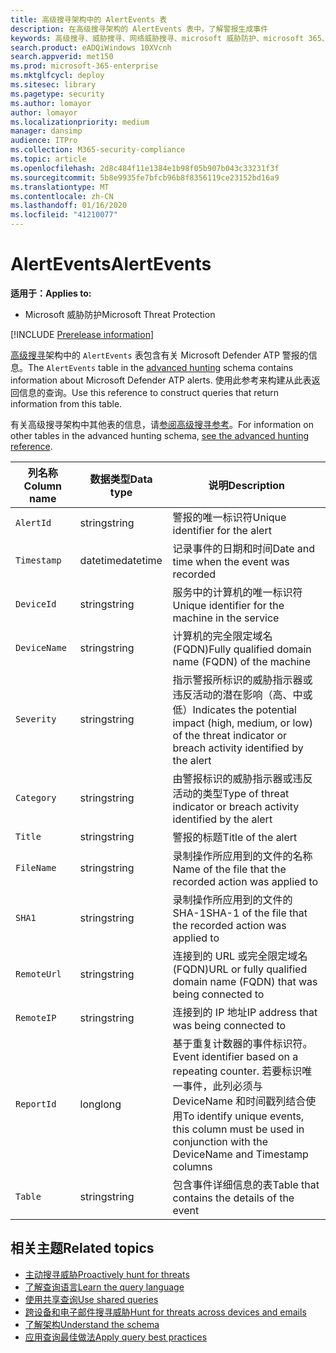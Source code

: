 ```yaml
---
title: 高级搜寻架构中的 AlertEvents 表
description: 在高级搜寻架构的 AlertEvents 表中，了解警报生成事件
keywords: 高级搜寻、威胁搜寻、网络威胁搜寻、microsoft 威胁防护、microsoft 365、mtp、m365、搜索、查询、遥测、架构参考、kusto、表、列、数据类型、说明、alertevents、警报、严重性、类别
search.product: eADQiWindows 10XVcnh
search.appverid: met150
ms.prod: microsoft-365-enterprise
ms.mktglfcycl: deploy
ms.sitesec: library
ms.pagetype: security
ms.author: lomayor
author: lomayor
ms.localizationpriority: medium
manager: dansimp
audience: ITPro
ms.collection: M365-security-compliance
ms.topic: article
ms.openlocfilehash: 2d8c484f11e1384e1b98f05b907b043c33231f3f
ms.sourcegitcommit: 5b8e9935fe7bfcb96b8f8356119ce23152bd16a9
ms.translationtype: MT
ms.contentlocale: zh-CN
ms.lasthandoff: 01/16/2020
ms.locfileid: "41210077"
---
```

# <a name="alertevents"></a><span data-ttu-id="ba561-104">AlertEvents</span><span class="sxs-lookup"><span data-stu-id="ba561-104">AlertEvents</span></span>

<span data-ttu-id="ba561-105">**适用于：**</span><span class="sxs-lookup"><span data-stu-id="ba561-105">**Applies to:**</span></span>
- <span data-ttu-id="ba561-106">Microsoft 威胁防护</span><span class="sxs-lookup"><span data-stu-id="ba561-106">Microsoft Threat Protection</span></span>

[!INCLUDE [Prerelease information](../includes/prerelease.md)]

<span data-ttu-id="ba561-107">[高级搜寻](advanced-hunting-overview.md)架构中的 `AlertEvents` 表包含有关 Microsoft Defender ATP 警报的信息。</span><span class="sxs-lookup"><span data-stu-id="ba561-107">The `AlertEvents` table in the [advanced hunting](advanced-hunting-overview.md) schema contains information about Microsoft Defender ATP alerts.</span></span> <span data-ttu-id="ba561-108">使用此参考来构建从此表返回信息的查询。</span><span class="sxs-lookup"><span data-stu-id="ba561-108">Use this reference to construct queries that return information from this table.</span></span>

<span data-ttu-id="ba561-109">有关高级搜寻架构中其他表的信息，请[参阅高级搜寻参考](advanced-hunting-schema-tables.md)。</span><span class="sxs-lookup"><span data-stu-id="ba561-109">For information on other tables in the advanced hunting schema, [see the advanced hunting reference](advanced-hunting-schema-tables.md).</span></span>

| <span data-ttu-id="ba561-110">列名称</span><span class="sxs-lookup"><span data-stu-id="ba561-110">Column name</span></span> | <span data-ttu-id="ba561-111">数据类型</span><span class="sxs-lookup"><span data-stu-id="ba561-111">Data type</span></span> | <span data-ttu-id="ba561-112">说明</span><span class="sxs-lookup"><span data-stu-id="ba561-112">Description</span></span> |
|-------------|-----------|-------------|
| `AlertId` | <span data-ttu-id="ba561-113">string</span><span class="sxs-lookup"><span data-stu-id="ba561-113">string</span></span> | <span data-ttu-id="ba561-114">警报的唯一标识符</span><span class="sxs-lookup"><span data-stu-id="ba561-114">Unique identifier for the alert</span></span> |
| `Timestamp` | <span data-ttu-id="ba561-115">datetime</span><span class="sxs-lookup"><span data-stu-id="ba561-115">datetime</span></span> | <span data-ttu-id="ba561-116">记录事件的日期和时间</span><span class="sxs-lookup"><span data-stu-id="ba561-116">Date and time when the event was recorded</span></span> |
| `DeviceId` | <span data-ttu-id="ba561-117">string</span><span class="sxs-lookup"><span data-stu-id="ba561-117">string</span></span> | <span data-ttu-id="ba561-118">服务中的计算机的唯一标识符</span><span class="sxs-lookup"><span data-stu-id="ba561-118">Unique identifier for the machine in the service</span></span> |
| `DeviceName` | <span data-ttu-id="ba561-119">string</span><span class="sxs-lookup"><span data-stu-id="ba561-119">string</span></span> | <span data-ttu-id="ba561-120">计算机的完全限定域名 (FQDN)</span><span class="sxs-lookup"><span data-stu-id="ba561-120">Fully qualified domain name (FQDN) of the machine</span></span> |
| `Severity` | <span data-ttu-id="ba561-121">string</span><span class="sxs-lookup"><span data-stu-id="ba561-121">string</span></span> | <span data-ttu-id="ba561-122">指示警报所标识的威胁指示器或违反活动的潜在影响（高、中或低）</span><span class="sxs-lookup"><span data-stu-id="ba561-122">Indicates the potential impact (high, medium, or low) of the threat indicator or breach activity identified by the alert</span></span> |
| `Category` | <span data-ttu-id="ba561-123">string</span><span class="sxs-lookup"><span data-stu-id="ba561-123">string</span></span> | <span data-ttu-id="ba561-124">由警报标识的威胁指示器或违反活动的类型</span><span class="sxs-lookup"><span data-stu-id="ba561-124">Type of threat indicator or breach activity identified by the alert</span></span> |
| `Title` | <span data-ttu-id="ba561-125">string</span><span class="sxs-lookup"><span data-stu-id="ba561-125">string</span></span> | <span data-ttu-id="ba561-126">警报的标题</span><span class="sxs-lookup"><span data-stu-id="ba561-126">Title of the alert</span></span> |
| `FileName` | <span data-ttu-id="ba561-127">string</span><span class="sxs-lookup"><span data-stu-id="ba561-127">string</span></span> | <span data-ttu-id="ba561-128">录制操作所应用到的文件的名称</span><span class="sxs-lookup"><span data-stu-id="ba561-128">Name of the file that the recorded action was applied to</span></span> |
| `SHA1` | <span data-ttu-id="ba561-129">string</span><span class="sxs-lookup"><span data-stu-id="ba561-129">string</span></span> | <span data-ttu-id="ba561-130">录制操作所应用到的文件的 SHA-1</span><span class="sxs-lookup"><span data-stu-id="ba561-130">SHA-1 of the file that the recorded action was applied to</span></span> |
| `RemoteUrl` | <span data-ttu-id="ba561-131">string</span><span class="sxs-lookup"><span data-stu-id="ba561-131">string</span></span> | <span data-ttu-id="ba561-132">连接到的 URL 或完全限定域名 (FQDN)</span><span class="sxs-lookup"><span data-stu-id="ba561-132">URL or fully qualified domain name (FQDN) that was being connected to</span></span> |
| `RemoteIP` | <span data-ttu-id="ba561-133">string</span><span class="sxs-lookup"><span data-stu-id="ba561-133">string</span></span> | <span data-ttu-id="ba561-134">连接到的 IP 地址</span><span class="sxs-lookup"><span data-stu-id="ba561-134">IP address that was being connected to</span></span> |
| `ReportId` | <span data-ttu-id="ba561-135">long</span><span class="sxs-lookup"><span data-stu-id="ba561-135">long</span></span> | <span data-ttu-id="ba561-136">基于重复计数器的事件标识符。</span><span class="sxs-lookup"><span data-stu-id="ba561-136">Event identifier based on a repeating counter.</span></span> <span data-ttu-id="ba561-137">若要标识唯一事件，此列必须与 DeviceName 和时间戳列结合使用</span><span class="sxs-lookup"><span data-stu-id="ba561-137">To identify unique events, this column must be used in conjunction with the DeviceName and Timestamp columns</span></span> |
| `Table` | <span data-ttu-id="ba561-138">string</span><span class="sxs-lookup"><span data-stu-id="ba561-138">string</span></span> | <span data-ttu-id="ba561-139">包含事件详细信息的表</span><span class="sxs-lookup"><span data-stu-id="ba561-139">Table that contains the details of the event</span></span> |

## <a name="related-topics"></a><span data-ttu-id="ba561-140">相关主题</span><span class="sxs-lookup"><span data-stu-id="ba561-140">Related topics</span></span>
- [<span data-ttu-id="ba561-141">主动搜寻威胁</span><span class="sxs-lookup"><span data-stu-id="ba561-141">Proactively hunt for threats</span></span>](advanced-hunting-overview.md)
- [<span data-ttu-id="ba561-142">了解查询语言</span><span class="sxs-lookup"><span data-stu-id="ba561-142">Learn the query language</span></span>](advanced-hunting-query-language.md)
- [<span data-ttu-id="ba561-143">使用共享查询</span><span class="sxs-lookup"><span data-stu-id="ba561-143">Use shared queries</span></span>](advanced-hunting-shared-queries.md)
- [<span data-ttu-id="ba561-144">跨设备和电子邮件搜寻威胁</span><span class="sxs-lookup"><span data-stu-id="ba561-144">Hunt for threats across devices and emails</span></span>](advanced-hunting-query-emails-devices.md)
- [<span data-ttu-id="ba561-145">了解架构</span><span class="sxs-lookup"><span data-stu-id="ba561-145">Understand the schema</span></span>](advanced-hunting-schema-tables.md)
- [<span data-ttu-id="ba561-146">应用查询最佳做法</span><span class="sxs-lookup"><span data-stu-id="ba561-146">Apply query best practices</span></span>](advanced-hunting-best-practices.md)
